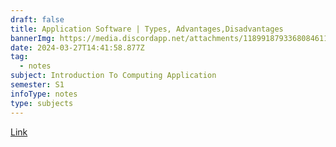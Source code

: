 ```yaml
---
draft: false
title: Application Software | Types, Advantages,Disadvantages
bannerImg: https://media.discordapp.net/attachments/1189918793368084611/1222555750753370264/different-types-of-software-coderus-branded-image.jpg?ex=6616a4c4&is=66042fc4&hm=b2d9bdb21966e43a834f9febdd47b8a84ca39e692ccf74fe2d6d90fd54304c59&=&format=webp&width=720&height=480
date: 2024-03-27T14:41:58.877Z
tag:
  - notes
subject: Introduction To Computing Application
semester: S1
infoType: notes
type: subjects
---
```


<a href="https://artoftesting.com/application-software">Link</a>
